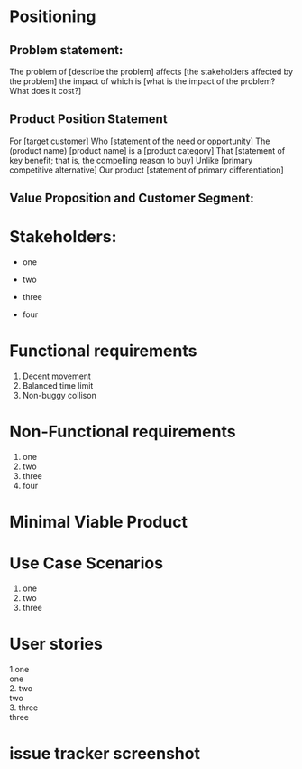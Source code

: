 # Positioning

## Problem statement:
<p>The problem of
[describe the problem]
affects
[the stakeholders affected by the problem]
the impact of which is
[what is the impact of the problem? What does it cost?]</p>

## Product Position Statement

<p>For
[target customer]
Who
[statement of the need or opportunity]
The (product name)
[product name] is a [product category]
That
[statement of key benefit; that is, the compelling reason to buy]
Unlike
[primary competitive alternative]
Our product
[statement of primary differentiation]</p>

## Value Proposition and Customer Segment:

# Stakeholders:

- one<br>
* two<br>
- three<br>
* four<br>

# Functional requirements

1. Decent movement<br>
2. Balanced time limit<br>
3. Non-buggy collison<br>

# Non-Functional requirements

1. one<br>
2. two<br>
3. three<br>
4. four<br>

# Minimal Viable Product

# Use Case Scenarios

1. one
2. two
3. three

# User stories

1.one <br>
one<br>
2. two<br>
two<br>
3. three <br>
three<br>

# issue tracker screenshot





